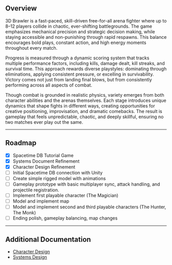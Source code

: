 ## Overview

3D Brawler is a fast-paced, skill-driven free-for-all arena fighter where up to 8–12 players collide in chaotic, ever-shifting battlegrounds. The game emphasizes mechanical precision and strategic decision making, while staying accessible and non-punishing through rapid respawns. This balance encourages bold plays, constant action, and high energy moments throughout every match.

Progress is measured through a dynamic scoring system that tracks multiple performance factors, including kills, damage dealt, kill streaks, and survival time. This approach rewards diverse playstyles: dominating through eliminations, applying consistent pressure, or excelling in survivability. Victory comes not just from landing final blows, but from consistently performing across all aspects of combat.

Though combat is grounded in realistic physics, variety emerges from both character abilities and the arenas themselves. Each stage introduces unique dynamics that shape fights in different ways, creating opportunities for creative positioning, improvisation, and dramatic comebacks. The result is gameplay that feels unpredictable, chaotic, and deeply skillful, ensuring no two matches ever play out the same.

---

## Roadmap
- [x] Spacetime DB Tutorial Game
- [x] Systems Document Refinement
- [x] Character Design Refinement
- [ ] Initial Spacetime DB connection with Unity
- [ ] Create simple rigged model with animations
- [ ] Gameplay prototype with basic multiplayer sync, attack handling, and projectile registration.
- [ ] Implement first playable character (The Magician)
- [ ] Model and implement map  
- [ ] Model and implement second and third playable characters (The Hunter, The Monk)  
- [ ] Ending polish, gameplay balancing, map changes

---

## Additional Documentation
- [Character Design](Character-Design.md)
- [Systems Design](Systems-Design.md)
